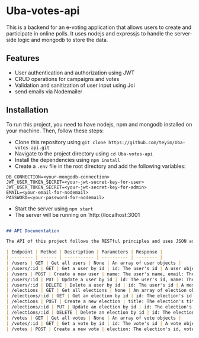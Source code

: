 # Uba-votes-api

This is a backend for an e-voting application that allows users to create and participate in online polls. It uses nodejs and expressjs to handle the server-side logic and mongodb to store the data.

## Features

- User authentication and authorization using JWT
- CRUD operations for campaigns and votes
- Validation and sanitization of user input using Joi
- send emails via Nodemailer

## Installation

To run this project, you need to have nodejs, npm and mongodb installed on your machine. Then, follow these steps:

- Clone this repository using `git clone https://github.com/teyim/Uba-votes-api.git`
- Navigate to the project directory using `cd Uba-votes-api`
- Install the dependencies using `npm install`
- Create a `.env` file in the root directory and add the following variables:

```
DB_CONNECTION=<your-mongodb-connection>
JWT_USER_TOKEN_SECRET=<your-jwt-secret-key-for-user>
JWT_USER_TOKEN_SECRET=<your-jwt-secret-key-for-admin>
EMAIL=<your-email-for-nodemail>
PASSWORD=<your-password-for-nodemail>
```

- Start the server using `npm start`
- The server will be running on `http://localhost:3001 

```md

## API Documentation

The API of this project follows the RESTful principles and uses JSON as the data format. The base URL for all requests is `http://localhost:3000/api`.

| Endpoint | Method | Description | Parameters | Response |
| -------- | ------ | ----------- | ---------- | -------- |
| /users | GET | Get all users | None | An array of user objects |
| /users/:id | GET | Get a user by id | id: The user's id | A user object |
| /users | POST | Create a new user | name: The user's name, email: The user's email, password: The user's password, bvn: The user's BVN | A user object |
| /users/:id | PUT | Update a user by id | id: The user's id, name: The user's name, email: The user's email, password: The user's password, bvn: The user's BVN | A user object |
| /users/:id | DELETE | Delete a user by id | id: The user's id | A message object |
| /elections | GET | Get all elections | None | An array of election objects |
| /elections/:id | GET | Get an election by id | id: The election's id | An election object |
| /elections | POST | Create a new election | title: The election's title, description: The election's description, candidates: An array of candidate names, creator: The user's id who created the election | An election object |
| /elections/:id | PUT | Update an election by id | id: The election's id, title: The election's title, description: The election's description, candidates: An array of candidate names, creator: The user's id who created the election | An election object |
| /elections/:id | DELETE | Delete an election by id | id: The election's id | A message object |
| /votes | GET | Get all votes | None | An array of vote objects |
| /votes/:id | GET | Get a vote by id | id: The vote's id | A vote object |
| /votes | POST | Create a new vote | election: The election's id, voter: The user's id who voted, candidate: The candidate's

